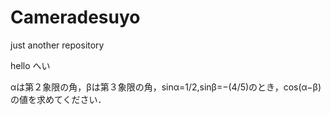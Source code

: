 # Cameradesuyo
just another repository

hello
へい

αは第２象限の角，βは第３象限の角，sinα=1/2,sinβ=−(4/5)のとき，cos(α−β)の値を求めてください．
